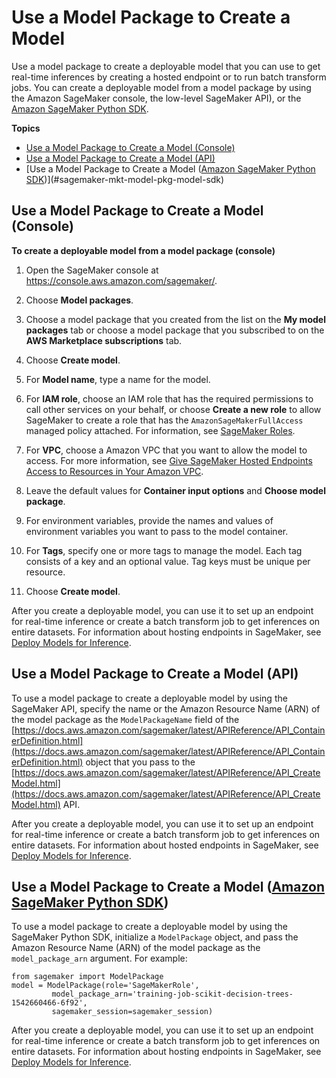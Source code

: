 # Use a Model Package to Create a Model<a name="sagemaker-mkt-model-pkg-model"></a>

Use a model package to create a deployable model that you can use to get real\-time inferences by creating a hosted endpoint or to run batch transform jobs\. You can create a deployable model from a model package by using the Amazon SageMaker console, the low\-level SageMaker API\), or the [Amazon SageMaker Python SDK](https://sagemaker.readthedocs.io)\.

**Topics**
+ [Use a Model Package to Create a Model \(Console\)](#sagemaker-mkt-model-pkg-model-console)
+ [Use a Model Package to Create a Model \(API\)](#sagemaker-mkt-model-pkg-model-api)
+ [Use a Model Package to Create a Model \([Amazon SageMaker Python SDK](https://sagemaker.readthedocs.io)\)](#sagemaker-mkt-model-pkg-model-sdk)

## Use a Model Package to Create a Model \(Console\)<a name="sagemaker-mkt-model-pkg-model-console"></a>

**To create a deployable model from a model package \(console\)**

1. Open the SageMaker console at [https://console\.aws\.amazon\.com/sagemaker/](https://console.aws.amazon.com/sagemaker/)\.

1. Choose **Model packages**\.

1. Choose a model package that you created from the list on the **My model packages** tab or choose a model package that you subscribed to on the **AWS Marketplace subscriptions** tab\.

1. Choose **Create model**\.

1. For **Model name**, type a name for the model\.

1. For **IAM role**, choose an IAM role that has the required permissions to call other services on your behalf, or choose **Create a new role** to allow SageMaker to create a role that has the `AmazonSageMakerFullAccess` managed policy attached\. For information, see [SageMaker Roles](sagemaker-roles.md)\.

1. For **VPC**, choose a Amazon VPC that you want to allow the model to access\. For more information, see [Give SageMaker Hosted Endpoints Access to Resources in Your Amazon VPC](host-vpc.md)\.

1. Leave the default values for **Container input options** and **Choose model package**\.

1. For environment variables, provide the names and values of environment variables you want to pass to the model container\.

1. For **Tags**, specify one or more tags to manage the model\. Each tag consists of a key and an optional value\. Tag keys must be unique per resource\.

1. Choose **Create model**\.

After you create a deployable model, you can use it to set up an endpoint for real\-time inference or create a batch transform job to get inferences on entire datasets\. For information about hosting endpoints in SageMaker, see [Deploy Models for Inference](https://docs.aws.amazon.com/sagemaker/latest/dg/deploy-model.html)\.

## Use a Model Package to Create a Model \(API\)<a name="sagemaker-mkt-model-pkg-model-api"></a>

To use a model package to create a deployable model by using the SageMaker API, specify the name or the Amazon Resource Name \(ARN\) of the model package as the `ModelPackageName` field of the [https://docs.aws.amazon.com/sagemaker/latest/APIReference/API_ContainerDefinition.html](https://docs.aws.amazon.com/sagemaker/latest/APIReference/API_ContainerDefinition.html) object that you pass to the [https://docs.aws.amazon.com/sagemaker/latest/APIReference/API_CreateModel.html](https://docs.aws.amazon.com/sagemaker/latest/APIReference/API_CreateModel.html) API\.

After you create a deployable model, you can use it to set up an endpoint for real\-time inference or create a batch transform job to get inferences on entire datasets\. For information about hosted endpoints in SageMaker, see [Deploy Models for Inference](https://docs.aws.amazon.com/sagemaker/latest/dg/deploy-model.html)\.

## Use a Model Package to Create a Model \([Amazon SageMaker Python SDK](https://sagemaker.readthedocs.io)\)<a name="sagemaker-mkt-model-pkg-model-sdk"></a>

To use a model package to create a deployable model by using the SageMaker Python SDK, initialize a `ModelPackage` object, and pass the Amazon Resource Name \(ARN\) of the model package as the `model_package_arn` argument\. For example:

```
from sagemaker import ModelPackage
model = ModelPackage(role='SageMakerRole',
         model_package_arn='training-job-scikit-decision-trees-1542660466-6f92',
         sagemaker_session=sagemaker_session)
```

After you create a deployable model, you can use it to set up an endpoint for real\-time inference or create a batch transform job to get inferences on entire datasets\. For information about hosting endpoints in SageMaker, see [Deploy Models for Inference](https://docs.aws.amazon.com/sagemaker/latest/dg/deploy-model.html)\.